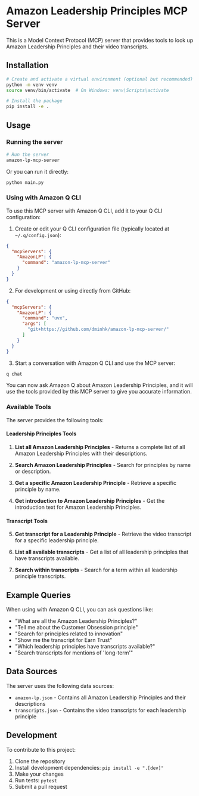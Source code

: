# Amazon Leadership Principles MCP Server

This is a Model Context Protocol (MCP) server that provides tools to look up Amazon Leadership Principles and their video transcripts.

## Installation

```bash
# Create and activate a virtual environment (optional but recommended)
python -m venv venv
source venv/bin/activate  # On Windows: venv\Scripts\activate

# Install the package
pip install -e .
```

## Usage

### Running the server

```bash
# Run the server
amazon-lp-mcp-server
```

Or you can run it directly:

```bash
python main.py
```

### Using with Amazon Q CLI

To use this MCP server with Amazon Q CLI, add it to your Q CLI configuration:

1. Create or edit your Q CLI configuration file (typically located at `~/.q/config.json`):

```json
{
  "mcpServers": {
    "AmazonLP": {
      "command": "amazon-lp-mcp-server"
    }
  }
}
```

2. For development or using directly from GitHub:

```json
{
  "mcpServers": {
    "AmazonLP": {
      "command": "uvx",
      "args": [
        "git+https://github.com/dminhk/amazon-lp-mcp-server/"
      ]
    }
  }
}
```

3. Start a conversation with Amazon Q CLI and use the MCP server:

```bash
q chat
```

You can now ask Amazon Q about Amazon Leadership Principles, and it will use the tools provided by this MCP server to give you accurate information.

### Available Tools

The server provides the following tools:

#### Leadership Principles Tools

1. **List all Amazon Leadership Principles** - Returns a complete list of all Amazon Leadership Principles with their descriptions.

2. **Search Amazon Leadership Principles** - Search for principles by name or description.

3. **Get a specific Amazon Leadership Principle** - Retrieve a specific principle by name.

4. **Get introduction to Amazon Leadership Principles** - Get the introduction text for Amazon Leadership Principles.

#### Transcript Tools

5. **Get transcript for a Leadership Principle** - Retrieve the video transcript for a specific leadership principle.

6. **List all available transcripts** - Get a list of all leadership principles that have transcripts available.

7. **Search within transcripts** - Search for a term within all leadership principle transcripts.

## Example Queries

When using with Amazon Q CLI, you can ask questions like:

- "What are all the Amazon Leadership Principles?"
- "Tell me about the Customer Obsession principle"
- "Search for principles related to innovation"
- "Show me the transcript for Earn Trust"
- "Which leadership principles have transcripts available?"
- "Search transcripts for mentions of 'long-term'"

## Data Sources

The server uses the following data sources:

- `amazon-lp.json` - Contains all Amazon Leadership Principles and their descriptions
- `transcripts.json` - Contains the video transcripts for each leadership principle

## Development

To contribute to this project:

1. Clone the repository
2. Install development dependencies: `pip install -e ".[dev]"`
3. Make your changes
4. Run tests: `pytest`
5. Submit a pull request
